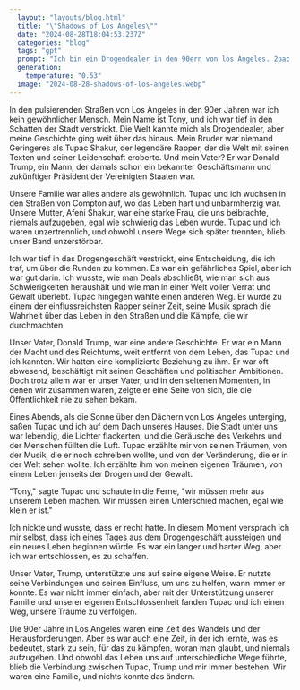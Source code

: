 ```yaml
---
  layout: "layouts/blog.html"
  title: "\"Shadows of Los Angeles\""
  date: "2024-08-28T18:04:53.237Z"
  categories: "blog"
  tags: "gpt"
  prompt: "Ich bin ein Drogendealer in den 90ern von los Angeles. 2pac ist mein Bruder und Trump mein Vater."
  generation: 
    temperature: "0.53"
  image: "2024-08-28-shadows-of-los-angeles.webp"
---
```

In den pulsierenden Straßen von Los Angeles in den 90er Jahren war ich kein gewöhnlicher Mensch. Mein Name ist Tony, und ich war tief in den Schatten der Stadt verstrickt. Die Welt kannte mich als Drogendealer, aber meine Geschichte ging weit über das hinaus. Mein Bruder war niemand Geringeres als Tupac Shakur, der legendäre Rapper, der die Welt mit seinen Texten und seiner Leidenschaft eroberte. Und mein Vater? Er war Donald Trump, ein Mann, der damals schon ein bekannter Geschäftsmann und zukünftiger Präsident der Vereinigten Staaten war.

Unsere Familie war alles andere als gewöhnlich. Tupac und ich wuchsen in den Straßen von Compton auf, wo das Leben hart und unbarmherzig war. Unsere Mutter, Afeni Shakur, war eine starke Frau, die uns beibrachte, niemals aufzugeben, egal wie schwierig das Leben wurde. Tupac und ich waren unzertrennlich, und obwohl unsere Wege sich später trennten, blieb unser Band unzerstörbar.

Ich war tief in das Drogengeschäft verstrickt, eine Entscheidung, die ich traf, um über die Runden zu kommen. Es war ein gefährliches Spiel, aber ich war gut darin. Ich wusste, wie man Deals abschließt, wie man sich aus Schwierigkeiten heraushält und wie man in einer Welt voller Verrat und Gewalt überlebt. Tupac hingegen wählte einen anderen Weg. Er wurde zu einem der einflussreichsten Rapper seiner Zeit, seine Musik sprach die Wahrheit über das Leben in den Straßen und die Kämpfe, die wir durchmachten.

Unser Vater, Donald Trump, war eine andere Geschichte. Er war ein Mann der Macht und des Reichtums, weit entfernt von dem Leben, das Tupac und ich kannten. Wir hatten eine komplizierte Beziehung zu ihm. Er war oft abwesend, beschäftigt mit seinen Geschäften und politischen Ambitionen. Doch trotz allem war er unser Vater, und in den seltenen Momenten, in denen wir zusammen waren, zeigte er eine Seite von sich, die die Öffentlichkeit nie zu sehen bekam.

Eines Abends, als die Sonne über den Dächern von Los Angeles unterging, saßen Tupac und ich auf dem Dach unseres Hauses. Die Stadt unter uns war lebendig, die Lichter flackerten, und die Geräusche des Verkehrs und der Menschen füllten die Luft. Tupac erzählte mir von seinen Träumen, von der Musik, die er noch schreiben wollte, und von der Veränderung, die er in der Welt sehen wollte. Ich erzählte ihm von meinen eigenen Träumen, von einem Leben jenseits der Drogen und der Gewalt.

"Tony," sagte Tupac und schaute in die Ferne, "wir müssen mehr aus unserem Leben machen. Wir müssen einen Unterschied machen, egal wie klein er ist."

Ich nickte und wusste, dass er recht hatte. In diesem Moment versprach ich mir selbst, dass ich eines Tages aus dem Drogengeschäft aussteigen und ein neues Leben beginnen würde. Es war ein langer und harter Weg, aber ich war entschlossen, es zu schaffen.

Unser Vater, Trump, unterstützte uns auf seine eigene Weise. Er nutzte seine Verbindungen und seinen Einfluss, um uns zu helfen, wann immer er konnte. Es war nicht immer einfach, aber mit der Unterstützung unserer Familie und unserer eigenen Entschlossenheit fanden Tupac und ich einen Weg, unsere Träume zu verfolgen.

Die 90er Jahre in Los Angeles waren eine Zeit des Wandels und der Herausforderungen. Aber es war auch eine Zeit, in der ich lernte, was es bedeutet, stark zu sein, für das zu kämpfen, woran man glaubt, und niemals aufzugeben. Und obwohl das Leben uns auf unterschiedliche Wege führte, blieb die Verbindung zwischen Tupac, Trump und mir immer bestehen. Wir waren eine Familie, und nichts konnte das ändern.
